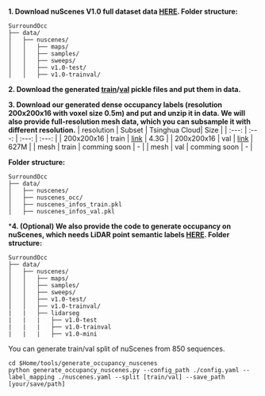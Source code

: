 **1. Download nuScenes V1.0 full dataset data [HERE](https://www.nuscenes.org/download). Folder structure:**
```
SurroundOcc
├── data/
│   ├── nuscenes/
│   │   ├── maps/
│   │   ├── samples/
│   │   ├── sweeps/
│   │   ├── v1.0-test/
│   │   ├── v1.0-trainval/
```


**2. Download the generated [train](https://cloud.tsinghua.edu.cn/f/ebbed36c37b248149192/?dl=1)/[val](https://cloud.tsinghua.edu.cn/f/b3f169f4db034764bb87/?dl=1) pickle files and put them in data.**

**3. Download our generated dense occupancy labels (resolution 200x200x16 with voxel size 0.5m) and put and unzip it in data. We will also provide full-resolution mesh data, which you can subsample it with different resolution.**
| resolution | Subset | Tsinghua Cloud| Size |
| :---: | :---: | :---: | :---: |
| 200x200x16 | train | [link](https://cloud.tsinghua.edu.cn/f/f021006560b54bc78349/?dl=1) | 4.3G |
| 200x200x16 | val | [link](https://cloud.tsinghua.edu.cn/f/290276f4a4024896b733/?dl=1) | 627M |
| mesh | train | comming soon | - |
| mesh | val | comming soon | - |

**Folder structure:**
```
SurroundOcc
├── data/
│   ├── nuscenes/
│   ├── nuscenes_occ/
│   ├── nuscenes_infos_train.pkl
│   ├── nuscenes_infos_val.pkl

```

***4. (Optional) We also provide the code to generate occupancy on nuScenes, which needs LiDAR point semantic labels [HERE](https://www.nuscenes.org/download). Folder structure:**
```
SurroundOcc
├── data/
│   ├── nuscenes/
│   │   ├── maps/
│   │   ├── samples/
│   │   ├── sweeps/
│   │   ├── v1.0-test/
│   │   ├── v1.0-trainval/
|   |   ├── lidarseg
|   |   |   ├── v1.0-test
|   |   |   ├── v1.0-trainval
|   |   |   ├── v1.0-mini
```

You can generate train/val split of nuScenes from 850 sequences. 

```
cd $Home/tools/generate_occupancy_nuscenes
python generate_occupancy_nuscenes.py --config_path ./config.yaml --label_mapping ./nuscenes.yaml --split [train/val] --save_path [your/save/path] 
```